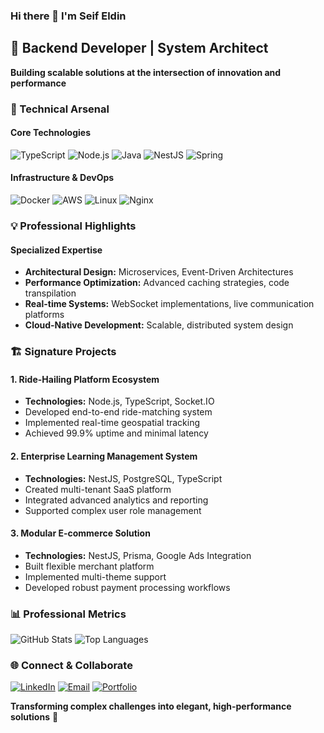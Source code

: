 ### Hi there 👋 I'm Seif Eldin

## 🚀 Backend Developer | System Architect

**Building scalable solutions at the intersection of innovation and performance**

### 🔧 Technical Arsenal

#### Core Technologies
![TypeScript](https://img.shields.io/badge/TypeScript-007ACC?style=for-the-badge&logo=typescript&logoColor=white)
![Node.js](https://img.shields.io/badge/Node.js-43853D?style=for-the-badge&logo=node.js&logoColor=white)
![Java](https://img.shields.io/badge/Java-ED8B00?style=for-the-badge&logo=java&logoColor=white)
![NestJS](https://img.shields.io/badge/nestjs-%23E0234E.svg?style=for-the-badge&logo=nestjs&logoColor=white)
![Spring](https://img.shields.io/badge/Spring-6DB33F?style=for-the-badge&logo=spring&logoColor=white)

#### Infrastructure & DevOps
![Docker](https://img.shields.io/badge/Docker-2CA5E0?style=for-the-badge&logo=docker&logoColor=white)
![AWS](https://img.shields.io/badge/Amazon_AWS-232F3E?style=for-the-badge&logo=amazon-aws&logoColor=white)
![Linux](https://img.shields.io/badge/Linux-FCC624?style=for-the-badge&logo=linux&logoColor=black)
![Nginx](https://img.shields.io/badge/nginx-%23009639.svg?style=for-the-badge&logo=nginx&logoColor=white)

### 💡 Professional Highlights

#### Specialized Expertise
- **Architectural Design:** Microservices, Event-Driven Architectures
- **Performance Optimization:** Advanced caching strategies, code transpilation
- **Real-time Systems:** WebSocket implementations, live communication platforms
- **Cloud-Native Development:** Scalable, distributed system design

### 🏗️ Signature Projects

#### 1. Ride-Hailing Platform Ecosystem
- **Technologies:** Node.js, TypeScript, Socket.IO
- Developed end-to-end ride-matching system
- Implemented real-time geospatial tracking
- Achieved 99.9% uptime and minimal latency

#### 2. Enterprise Learning Management System
- **Technologies:** NestJS, PostgreSQL, TypeScript
- Created multi-tenant SaaS platform
- Integrated advanced analytics and reporting
- Supported complex user role management

#### 3. Modular E-commerce Solution
- **Technologies:** NestJS, Prisma, Google Ads Integration
- Built flexible merchant platform
- Implemented multi-theme support
- Developed robust payment processing workflows

### 📊 Professional Metrics

![GitHub Stats](https://github-readme-stats.vercel.sh/api?username=yourusername&theme=dark&show_icons=true&include_all_commits=true)
![Top Languages](https://github-readme-stats.vercel.sh/api/top-langs/?username=yourusername&layout=compact&theme=dark)

### 🌐 Connect & Collaborate

[![LinkedIn](https://img.shields.io/badge/LinkedIn-0077B5?style=for-the-badge&logo=linkedin&logoColor=white)](https://linkedin.com/in/yourusername)
[![Email](https://img.shields.io/badge/Gmail-D14836?style=for-the-badge&logo=gmail&logoColor=white)](mailto:your.email@example.com)
[![Portfolio](https://img.shields.io/badge/Portfolio-255E63?style=for-the-badge&logo=About.me&logoColor=white)](https://yourportfolio.com)

**Transforming complex challenges into elegant, high-performance solutions** 🚀
